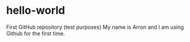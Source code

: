# hello-world
First GitHub repository (test purposes)
My name is Arron and I am using Github for the first time.
